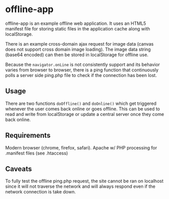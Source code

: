 offline-app
===========

offline-app is an example offline web application. It uses an HTML5 manifest file for storing static files in the application cache along with localStorage.

There is an example cross-domain ajax request for image data (canvas does not support cross domain image loading). The image data string (base64 encoded) can then be stored in localStorage for offline use.

Because the `navigator.onLine` is not consistently support and its behavior varies from browser to browser, there is a ping function that continuously polls a server side ping.php file to check if the connection has been lost.

Usage
-----

There are two functions `doOffline()` and `doOnline()` which get triggered whenever the user comes back online or goes offline. This can be used to read and write from localStorage or update a central server once they come back online.

Requirements
------------

Modern browser (chrome, firefox, safari).
Apache w/ PHP processing for .manifest files (see .htaccess)

Caveats
-------

To fully test the offline ping.php request, the site cannot be ran on localhost since it will not traverse the network and will always respond even if the network connection is take down.
